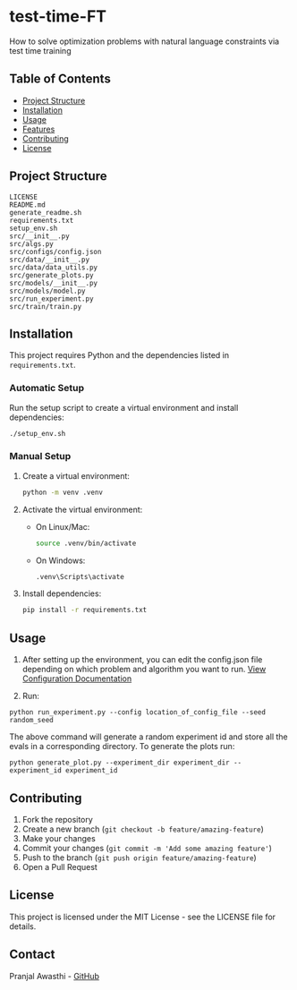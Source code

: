 # test-time-FT

How to solve optimization problems with natural language constraints via test time training

## Table of Contents
- [Project Structure](#project-structure)
- [Installation](#installation)
- [Usage](#usage)
- [Features](#features)
- [Contributing](#contributing)
- [License](#license)

## Project Structure
```
LICENSE
README.md
generate_readme.sh
requirements.txt
setup_env.sh
src/__init__.py
src/algs.py
src/configs/config.json
src/data/__init__.py
src/data/data_utils.py
src/generate_plots.py
src/models/__init__.py
src/models/model.py
src/run_experiment.py
src/train/train.py
```

## Installation

This project requires Python and the dependencies listed in `requirements.txt`.

### Automatic Setup

Run the setup script to create a virtual environment and install dependencies:

```bash
./setup_env.sh
```

### Manual Setup

1. Create a virtual environment:
   ```bash
   python -m venv .venv
   ```

2. Activate the virtual environment:
   - On Linux/Mac:
     ```bash
     source .venv/bin/activate
     ```
   - On Windows:
     ```bash
     .venv\Scripts\activate
     ```

3. Install dependencies:
   ```bash
   pip install -r requirements.txt
   ```

## Usage

1. After setting up the environment, you can edit the config.json file depending on which problem and algorithm you want to run. [View Configuration Documentation](https://pranjal-awasthi.github.io/test-time-FT/config_doc.html) 

2. Run:
``` 
python run_experiment.py --config location_of_config_file --seed random_seed
```

The above command will generate a random experiment id and store all the evals in a corresponding directory. To generate the plots run:

```
python generate_plot.py --experiment_dir experiment_dir --experiment_id experiment_id
```

<!-- Add usage instructions here -->


## Contributing

1. Fork the repository
2. Create a new branch (`git checkout -b feature/amazing-feature`)
3. Make your changes
4. Commit your changes (`git commit -m 'Add some amazing feature'`)
5. Push to the branch (`git push origin feature/amazing-feature`)
6. Open a Pull Request

## License

This project is licensed under the MIT License - see the LICENSE file for details.

## Contact

Pranjal Awasthi - [GitHub](https://github.com/pranjal-awasthi)

